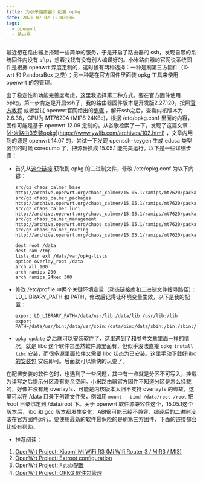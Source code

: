 ```yaml
---
title: 为小米路由器3 配置 opkg
date: 2020-07-02 12:03:06
tags:
  - openwrt
  - 路由器
---
```


最近想在路由器上搭建一些简单的服务，于是开启了路由器的 ssh，发现自带的系统固件内没有 sftp，想着找找有没有别人编译好的。小米路由器的官网说系统固件是根据 openwrt 深度定制的，这时候有两种选择：一种是刷第三方固件（X-wrt 和 PandoraBox 之类）；另一种是在官方固件里面装 opkg 工具来使用 openwrt 的包管理。

<!--more-->

出于稳定性和功能完善度考虑，这里我选择第二种方式。要在官方固件使用opkg，第一步肯定是开启ssh了，我的路由器固件版本是开发版2.27.120，按照[官方教程](https://d.miwifi.com/rom/ssh) 或者尝试 openwrt官网给出的[步骤](https://openwrt.org/toh/xiaomi/mir3#get_sshdropbear_access) ，解开ssh之后，查看内核版本为 2.6.36，CPU为 MT7620A (MIPS 24KEc)，根据 /etc/opkg.conf 里面的内容，固件可能是基于 openwrt 12.09 定制的。从谷歌检索了一下，发现了这篇文章：[[小米路由3安装opkg](https://www.ywlib.com/archives/102.html)](https://www.ywlib.com/archives/102.html) ，文章内用到的源是 openwrt 14.07 的，尝试一下发现 openssh-keygen 生成 edcsa 类型密钥的时候 coredump 了，把源替换成 15.05.1 能完美运行。以下是一些详细步骤：

- 首先从[这个链接](https://archive.openwrt.org/chaos_calmer/15.05.1/ramips/mt7620/packages/base/opkg_9c97d5ecd795709c8584e972bfdf3aee3a5b846d-9_ramips_24kec.ipk) 获取到 opkg 的二进制文件，修改 /etc/opkg.conf 为以下内容：

  ```shell
  src/gz chaos_calmer_base http://archive.openwrt.org/chaos_calmer/15.05.1/ramips/mt7620/packages/base
  src/gz chaos_calmer_packages http://archive.openwrt.org/chaos_calmer/15.05.1/ramips/mt7620/packages/packages
  src/gz chaos_calmer_luci http://archive.openwrt.org/chaos_calmer/15.05.1/ramips/mt7620/packages/luci
  src/gz chaos_calmer_management http://archive.openwrt.org/chaos_calmer/15.05.1/ramips/mt7620/packages/management
  src/gz chaos_calmer_routing http://archive.openwrt.org/chaos_calmer/15.05.1/ramips/mt7620/packages/routing
  
  dest root /data
  dest ram /tmp
  lists_dir ext /data/var/opkg-lists
  option overlay_root /data
  arch all 100
  arch ramips 200
  arch ramips_24kec 300
  ```

- 修改 /etc/profile 中两个关键环境变量（动态链接库和二进制文件搜寻路径）：LD_LIBRARY_PATH 和 PATH，修改后记得让环境变量生效，以下是我的配置：

  ```shell
  export LD_LIBRARY_PATH=/data/usr/lib:/data/lib:/usr/lib:/lib
  export PATH=/data/usr/bin:/data/usr/sbin:/data/bin:/data/sbin:/bin:/sbin:/usr/bin:/usr/sbin
  ```

- `opkg update` 之后就可以安装软件了，这里遇到了和参考文章里面一样的情况，就是 libc 这个软件包虽然软件源里面有，但似乎没法直接 `opkg install libc` 安装，而很多源里面软件又需要 libc 状态为已安装。这里手动下载好[libc的安装包](https://archive.openwrt.org/chaos_calmer/15.05.1/ramips/mt7620/packages/base/libc_0.9.33.2-1_ramips_24kec.ipk) 安装即可。后面就可以愉快的玩耍了。

在配置安装的软件包时，也遇到了一些问题，其中有一点就是分区不可写入，挂载为读写之后提示分区没有剩余空间。小米路由器官方固件不知道分区是怎么挂载的，好像并没有用 overlayfs，可能是内核版本太旧不支持 overlayfs 的缘故，这里可以在 /data 目录下创建文件夹，例如用 `mount --bind /data/root /root` 把 /root 目录绑定到 /data/root 下。关于 openwrt 软件源兼容性这个，15.05.1这个版本后，libc 和 gcc 版本都发生变化，ABI很可能已经不兼容，编译后的二进制没法在官方固件运行。要使用最新的软件最保险的是刷第三方固件，下面的链接都会比较有帮助。



- 推荐阅读：

 1. [OpenWrt Project: Xiaomi Mi WiFi R3 (Mi Wifi Router 3 / MIR3 / MI3)](https://openwrt.org/toh/xiaomi/mir3)
 2. [OpenWrt Project: Extroot configuration](https://openwrt.org/docs/guide-user/additional-software/extroot_configuration)
 3. [OpenWrt Project: Fstab配置](https://openwrt.org/zh-cn/doc/uci/fstab)
 4. [OpenWrt Project: OPKG 软件包管理](https://openwrt.org/zh/docs/techref/opkg)

